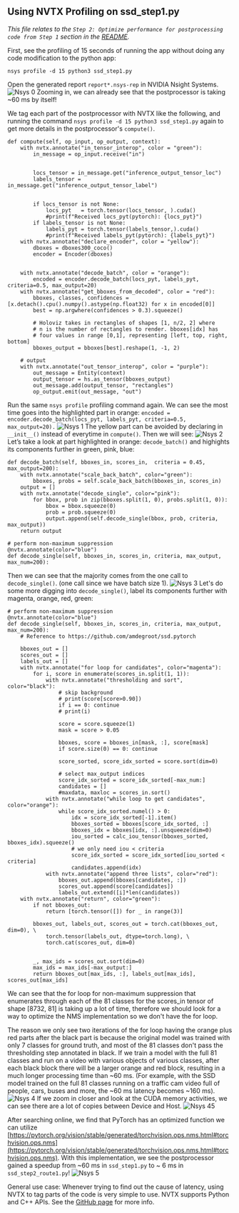 ## Using NVTX Profiling on ssd_step1.py
*This file relates to the `Step 2: Optimize performance for postprocessing code from Step 1` section in the [README](README.md).*

First, see the profiling of 15 seconds of running the app without doing any code modification to the python app: 

```
nsys profile -d 15 python3 ssd_step1.py
```
Open the generated report `report*.nsys-rep` in NVIDIA Nsight Systems. 
![Nsys 0](./images/nsys0.PNG)
Zooming in, we can already see that the postprocessor is taking ~60 ms by itself! 


We tag each part of the postprocessor with NVTX like the following, and running the command `nsys profile -d 15 python3 ssd_step1.py` again to get more details in the postprocessor's `compute()`.

```
def compute(self, op_input, op_output, context):
    with nvtx.annotate("in_tensor_interop", color = "green"):
        in_message = op_input.receive("in")


        locs_tensor = in_message.get("inference_output_tensor_loc")
        labels_tensor = in_message.get("inference_output_tensor_label")


        if locs_tensor is not None:
            locs_pyt   = torch.tensor(locs_tensor, ).cuda()
            #print(f"Received locs_pyt(pytorch): {locs_pyt}")
        if labels_tensor is not None:
            labels_pyt = torch.tensor(labels_tensor,).cuda()
            #print(f"Received labels_pyt(pytorch): {labels_pyt}")
    with nvtx.annotate("declare_encoder", color = "yellow"):
        dboxes = dboxes300_coco()
        encoder = Encoder(dboxes)


    with nvtx.annotate("decode_batch", color = "orange"):
        encoded = encoder.decode_batch(locs_pyt, labels_pyt, criteria=0.5, max_output=20)
    with nvtx.annotate("get_bboxes_from_decoded", color = "red"):
        bboxes, classes, confidences = [x.detach().cpu().numpy().astype(np.float32) for x in encoded[0]]
        best = np.argwhere(confidences > 0.3).squeeze()
    
        # Holoviz takes in rectangles of shapes [1, n/2, 2] where 
        # n is the number of rectangles to render. bboxes[idx] has 
        # four values in range [0,1], representing [left, top, right, bottom]
        bboxes_output = bboxes[best].reshape(1, -1, 2)
    
    # output
    with nvtx.annotate("out_tensor_interop", color = "purple"):
        out_message = Entity(context)
        output_tensor = hs.as_tensor(bboxes_output)
        out_message.add(output_tensor, "rectangles")
        op_output.emit(out_message, "out")

```

Run the same `nsys profile` profiling command again. We can see the most time goes into the highlighted part in orange: 
`encoded = encoder.decode_batch(locs_pyt, labels_pyt, criteria=0.5, max_output=20).`
![Nsys 1](./images/nsys1.PNG)
The yellow part can be avoided by declaring in `__init__()` instead of everytime in `compute()`. Then we will see: 
![Nsys 2](./images/nsys2.PNG)
Let’s take a look at part highlighted in orange: `decode_batch()` and highights its components further in green, pink, blue:

```
def decode_batch(self, bboxes_in, scores_in,  criteria = 0.45, max_output=200):
    with nvtx.annotate("scale_back_batch", color="green"):
        bboxes, probs = self.scale_back_batch(bboxes_in, scores_in)
    output = []
    with nvtx.annotate("decode_single", color="pink"):
        for bbox, prob in zip(bboxes.split(1, 0), probs.split(1, 0)):
            bbox = bbox.squeeze(0)
            prob = prob.squeeze(0)
            output.append(self.decode_single(bbox, prob, criteria, max_output))
    return output

# perform non-maximum suppression
@nvtx.annotate(color="blue")
def decode_single(self, bboxes_in, scores_in, criteria, max_output, max_num=200):
```
Then we can see that the majority comes from the one call to `decode_single()`. (one call since we have batch size 1).
![Nsys 3](./images/nsys3.PNG)
Let's do some more digging into `decode_single()`, label its components further with magenta, orange, red, green:

```
# perform non-maximum suppression
@nvtx.annotate(color="blue")
def decode_single(self, bboxes_in, scores_in, criteria, max_output, max_num=200):
    # Reference to https://github.com/amdegroot/ssd.pytorch

    bboxes_out = []
    scores_out = []
    labels_out = []
    with nvtx.annotate("for loop for candidates", color="magenta"):
        for i, score in enumerate(scores_in.split(1, 1)):
            with nvtx.annotate("thresholding and sort", color="black"):
                # skip background
                # print(score[score>0.90])
                if i == 0: continue
                # print(i)

                score = score.squeeze(1)
                mask = score > 0.05

                bboxes, score = bboxes_in[mask, :], score[mask]
                if score.size(0) == 0: continue

                score_sorted, score_idx_sorted = score.sort(dim=0)

                # select max_output indices
                score_idx_sorted = score_idx_sorted[-max_num:]
                candidates = []
                #maxdata, maxloc = scores_in.sort()
            with nvtx.annotate("while loop to get candidates", color="orange"):
                while score_idx_sorted.numel() > 0:
                    idx = score_idx_sorted[-1].item()
                    bboxes_sorted = bboxes[score_idx_sorted, :]
                    bboxes_idx = bboxes[idx, :].unsqueeze(dim=0)
                    iou_sorted = calc_iou_tensor(bboxes_sorted, bboxes_idx).squeeze()
                    # we only need iou < criteria
                    score_idx_sorted = score_idx_sorted[iou_sorted < criteria]
                    candidates.append(idx)
            with nvtx.annotate("append three lists", color="red"):
                bboxes_out.append(bboxes[candidates, :])
                scores_out.append(score[candidates])
                labels_out.extend([i]*len(candidates))
    with nvtx.annotate("return", color="green"):
        if not bboxes_out:
            return [torch.tensor([]) for _ in range(3)]

        bboxes_out, labels_out, scores_out = torch.cat(bboxes_out, dim=0), \
            torch.tensor(labels_out, dtype=torch.long), \
            torch.cat(scores_out, dim=0)


        _, max_ids = scores_out.sort(dim=0)
        max_ids = max_ids[-max_output:]
        return bboxes_out[max_ids, :], labels_out[max_ids], scores_out[max_ids]
```
We can see that the for loop for non-maximum suppression that enumerates through each of the 81 classes for the scores_in tensor of shape [8732, 81] is taking up a lot of time, therefore we should look for a way to optimize the NMS implementation so we don't have the for loop. 

The reason we only see two iterations of the for loop having the orange plus red parts after the black part is because the original model was trained with only 7 classes for ground truth, and most of the 81 classes don't pass the thresholding step annotated in black. If we train a model with the full 81 classes and run on a video with various objects of various classes, after each black block there will be a larger orange and red block, resulting in a much longer processing time than ~60 ms. (For example, with the SSD model trained on the full 81 classes running on a traffic cam video full of people, cars, buses and more, the ~60 ms latency becomes ~160 ms).
![Nsys 4](./images/nsys4.PNG)
If we zoom in closer and look at the CUDA memory activities, we can see there are a lot of copies between Device and Host. 
![Nsys 45](./images/nsys45.PNG)

After searching online, we find that PyTorch has an optimized function we can utilize [https://pytorch.org/vision/stable/generated/torchvision.ops.nms.html#torchvision.ops.nms](https://pytorch.org/vision/stable/generated/torchvision.ops.nms.html#torchvision.ops.nms). With this implementation, we see the postprocessor gained a speedup from ~60 ms in `ssd_step1.py` to ~ 6 ms in `ssd_step2_route1.py`!
![Nsys 5](./images/nsys5.PNG)

General use case: Whenever trying to find out the cause of latency, using NVTX to tag parts of the code is very simple to use. NVTX supports Python and C++ APIs. See the [GitHub page](https://github.com/NVIDIA/NVTX) for more info.
